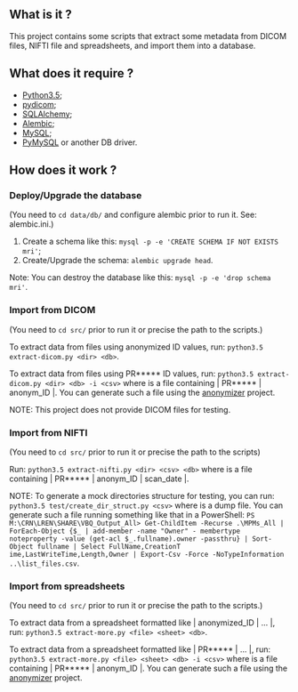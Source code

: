 ## What is it ?

This project contains some scripts that extract some metadata from DICOM files, NIFTI file and spreadsheets,
and import them into a database.

## What does it require ?

* [Python3.5](https://www.python.org/);
* [pydicom](http://pydicom.readthedocs.org/en/latest/getting_started.html);
* [SQLAlchemy](http://www.sqlalchemy.org/);
* [Alembic](http://alembic.readthedocs.io/en/latest/);
* [MySQL](http://www.mysql.com/);
* [PyMySQL](https://github.com/PyMySQL/PyMySQL) or another DB driver.

## How does it work ?

### Deploy/Upgrade the database

(You need to `cd data/db/` and configure alembic prior to run it. See: alembic.ini.)

1. Create a schema like this: `mysql -p -e 'CREATE SCHEMA IF NOT EXISTS mri'`;
2. Create/Upgrade the schema: `alembic upgrade head`.

Note: You can destroy the database like this: `mysql -p -e 'drop schema mri'`.

### Import from DICOM

(You need to `cd src/` prior to run it or precise the path to the scripts.)

To extract data from files using anonymized ID values, run: `python3.5 extract-dicom.py <dir> <db>`.

To extract data from files using PR***** ID values, run: `python3.5 extract-dicom.py <dir> <db> -i <csv>`
where <csv> is a file containing | PR***** | anonym_ID |. You can generate such a file using the 
[anonymizer](http://hbps1.intranet.chuv:7000/LREN/anonymizer) project.

NOTE: This project does not provide DICOM files for testing.

### Import from NIFTI

(You need to `cd src/` prior to run it or precise the path to the scripts)

Run: `python3.5 extract-nifti.py <dir> <csv> <db>`
where <csv> is a file containing | PR***** | anonym_ID | scan_date |.

NOTE: To generate a mock directories structure for testing, you can run: `python3.5 test/create_dir_struct.py <csv>`
where <csv> is a dump file. You can generate such a file running something like that in a PowerShell:
`PS M:\CRN\LREN\SHARE\VBQ_Output_All> Get-ChildItem -Recurse .\MPMs_All | ForEach-Object {$_ | add-member -name "Owner" -
membertype noteproperty -value (get-acl $_.fullname).owner -passthru} | Sort-Object fullname | Select FullName,CreationT
ime,LastWriteTime,Length,Owner | Export-Csv -Force -NoTypeInformation ..\list_files.csv`.

### Import from spreadsheets

(You need to `cd src/` prior to run it or precise the path to the scripts.)

To extract data from a spreadsheet formatted like | anonymized_ID | ... |,
run: `python3.5 extract-more.py <file> <sheet> <db>`.

To extract data from a spreadsheet formatted like | PR***** | ... |,
run: `python3.5 extract-more.py <file> <sheet> <db> -i <csv>`
where <csv> is a file containing | PR***** | anonym_ID |. You can generate such a file using the 
[anonymizer](http://hbps1.intranet.chuv:7000/LREN/anonymizer) project.
